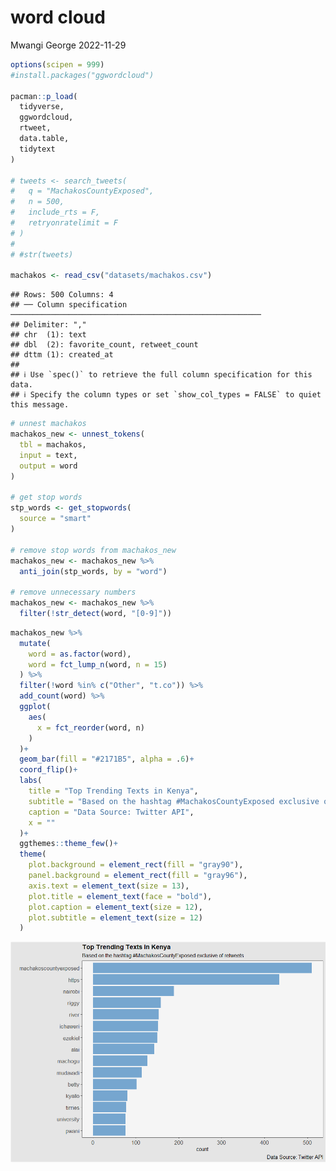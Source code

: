 word cloud
================
Mwangi George
2022-11-29

``` r
options(scipen = 999)
#install.packages("ggwordcloud")

pacman::p_load(
  tidyverse,
  ggwordcloud,
  rtweet,
  data.table,
  tidytext
)

# tweets <- search_tweets(
#   q = "MachakosCountyExposed",
#   n = 500,
#   include_rts = F,
#   retryonratelimit = F
# )
# 
# #str(tweets)

machakos <- read_csv("datasets/machakos.csv")
```

    ## Rows: 500 Columns: 4
    ## ── Column specification ────────────────────────────────────────────────────────
    ## Delimiter: ","
    ## chr  (1): text
    ## dbl  (2): favorite_count, retweet_count
    ## dttm (1): created_at
    ## 
    ## ℹ Use `spec()` to retrieve the full column specification for this data.
    ## ℹ Specify the column types or set `show_col_types = FALSE` to quiet this message.

``` r
# unnest machakos
machakos_new <- unnest_tokens(
  tbl = machakos, 
  input = text,
  output = word
)

# get stop words
stp_words <- get_stopwords(
  source = "smart"
)

# remove stop words from machakos_new
machakos_new <- machakos_new %>% 
  anti_join(stp_words, by = "word")

# remove unnecessary numbers
machakos_new <- machakos_new %>% 
  filter(!str_detect(word, "[0-9]"))
```

``` r
machakos_new %>% 
  mutate(
    word = as.factor(word),
    word = fct_lump_n(word, n = 15)
  ) %>% 
  filter(!word %in% c("Other", "t.co")) %>% 
  add_count(word) %>% 
  ggplot(
    aes(
      x = fct_reorder(word, n)
    )
  )+
  geom_bar(fill = "#2171B5", alpha = .6)+
  coord_flip()+
  labs(
    title = "Top Trending Texts in Kenya",
    subtitle = "Based on the hashtag #MachakosCountyExposed exclusive of retweets",
    caption = "Data Source: Twitter API",
    x = ""
  )+
  ggthemes::theme_few()+
  theme(
    plot.background = element_rect(fill = "gray90"),
    panel.background = element_rect(fill = "gray96"),
    axis.text = element_text(size = 13),
    plot.title = element_text(face = "bold"),
    plot.caption = element_text(size = 12),
    plot.subtitle = element_text(size = 12)
  )
```

<img src="twitter_files/figure-gfm/unnamed-chunk-2-1.png" style="display: block; margin: auto;" />
